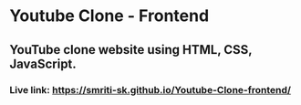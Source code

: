 # Youtube Clone - Frontend

## YouTube clone website using HTML, CSS, JavaScript.
### Live link: https://smriti-sk.github.io/Youtube-Clone-frontend/